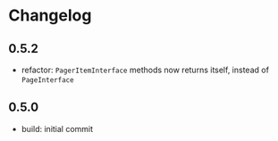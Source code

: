 # Changelog

## 0.5.2

* refactor: `PagerItemInterface` methods now returns itself, instead of
  `PageInterface`

## 0.5.0

* build: initial commit
